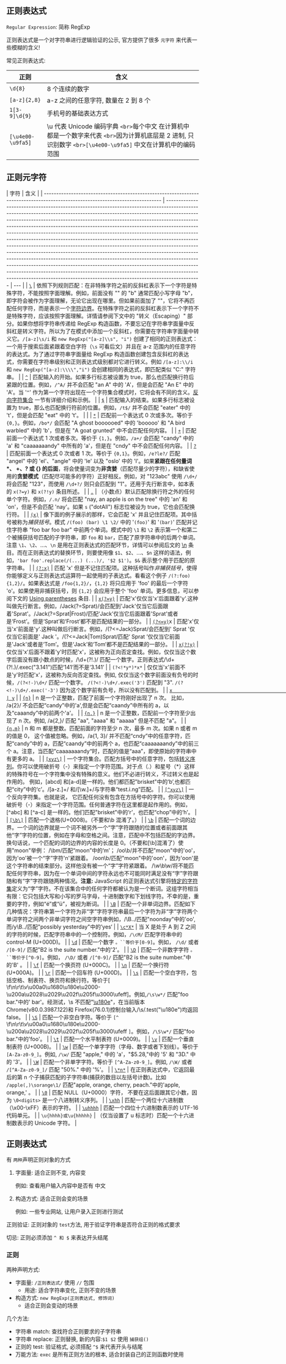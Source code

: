 |     |     |     |
| --- | --- | --- |

## 正则表达式

`Regular Expression`: 简称 RegExp

正则表达式是一个对字符串进行逻辑验证的公示, 官方提供了很多 `元字符` 来代表一些模糊的含义!

常见正则表达式:

| 正则              | 含义                                                                                                                                                           |
| ----------------- | -------------------------------------------------------------------------------------------------------------------------------------------------------------- |
| `\d{8}`           | 8 个连续的数字                                                                                                                                                 |
| `[a-z]{2,8}`      | a-z 之间的任意字符, 数量在 2 到 8 个                                                                                                                           |
| `1[3-9]\d{9}`     | 手机号的基础表达方式                                                                                                                                           |
| `[\u4e00-\u9fa5]` | \u 代表 Unicode 编码字典 `<br>`每个中文 在计算机中 都是一个数字来代表 `<br>`因为计算机底层是 2 进制, 只识别数字 `<br>[\u4e00-\u9fa5]` 中文在计算机中的编码范围 |

## 正则元字符

| 字符                                                                                                                           | 含义                                                                                                                                                                                                                                                                                                                                                                                                                                                                                                                                                                                                                                                                                                                                                                                                                                                                                                                                                                                   |
| ------------------------------------------------------------------------------------------------------------------------------ | -------------------------------------------------------------------------------------------------------------------------------------------------------------------------------------------------------------------------------------------------------------------------------------------------------------------------------------------------------------------------------------------------------------------------------------------------------------------------------------------------------------------------------------------------------------------------------------------------------------------------------------------------------------------------------------------------------------------------------------------------------------------------------------------------------------------------------------------------------------------------------------------------------------------------------------------------------------------------------------- | --- |
| [`\`](https://developer.mozilla.org/zh-CN/docs/Web/JavaScript/Guide/Regular_Expressions#special-backslash)                     | 依照下列规则匹配：在非特殊字符之前的反斜杠表示下一个字符是特殊字符，不能按照字面理解。例如，前面没有 "\" 的 "b" 通常匹配小写字母 "b"，即字符会被作为字面理解，无论它出现在哪里。但如果前面加了 "\"，它将不再匹配任何字符，而是表示一个[字符边界](https://developer.mozilla.org/zh-CN/docs/Web/JavaScript/Guide/Regular_Expressions#note)。在特殊字符之前的反斜杠表示下一个字符不是特殊字符，应该按照字面理解。详情请参阅下文中的 "转义（Escaping）" 部分。如果你想将字符串传递给 RegExp 构造函数，不要忘记在字符串字面量中反斜杠是转义字符。所以为了在模式中添加一个反斜杠，你需要在字符串字面量中转义它。`/[a-z]\s/i` 和 `new RegExp("[a-z]\\s", "i")` 创建了相同的正则表达式：一个用于搜索后面紧跟着空白字符（`\s` 可看后文）并且在 a-z 范围内的任意字符的表达式。为了通过字符串字面量给 RegExp 构造函数创建包含反斜杠的表达式，你需要在字符串级别和正则表达式级别都对它进行转义。例如 `/[a-z]:\\/i` 和 `new RegExp("[a-z]:\\\\","i")` 会创建相同的表达式，即匹配类似 "C:\" 字符串。 |
| [`^`](https://developer.mozilla.org/zh-CN/docs/Web/JavaScript/Guide/Regular_Expressions#special-caret)                         | 匹配输入的开始。如果多行标志被设置为 true，那么也匹配换行符后紧跟的位置。例如，`/^A/` 并不会匹配 "an A" 中的 'A'，但是会匹配 "An E" 中的 'A'。当 '`^`' 作为第一个字符出现在一个字符集合模式时，它将会有不同的含义。[反向字符集合](https://developer.mozilla.org/zh-CN/docs/Web/JavaScript/Guide/Regular_Expressions#special-negated-character-set) 一节有详细介绍和示例。                                                                                                                                                                                                                                                                                                                                                                                                                                                                                                                                                                                                              |
| [`$`](https://developer.mozilla.org/zh-CN/docs/Web/JavaScript/Guide/Regular_Expressions#special-dollar)                        | 匹配输入的结束。如果多行标志被设置为 true，那么也匹配换行符前的位置。例如，`/t$/` 并不会匹配 "eater" 中的 't'，但是会匹配 "eat" 中的 't'。                                                                                                                                                                                                                                                                                                                                                                                                                                                                                                                                                                                                                                                                                                                                                                                                                                             |     |
| [`*`](https://developer.mozilla.org/zh-CN/docs/Web/JavaScript/Guide/Regular_Expressions#special-asterisk)                      | 匹配前一个表达式 0 次或多次。等价于 `{0,}`。例如，`/bo*/` 会匹配 "A ghost boooooed" 中的 'booooo' 和 "A bird warbled" 中的 'b'，但是在 "A goat grunted" 中不会匹配任何内容。                                                                                                                                                                                                                                                                                                                                                                                                                                                                                                                                                                                                                                                                                                                                                                                                           |
| [`+`](https://developer.mozilla.org/zh-CN/docs/Web/JavaScript/Guide/Regular_Expressions#special-plus)                          | 匹配前面一个表达式 1 次或者多次。等价于 `{1,}`。例如，`/a+/` 会匹配 "candy" 中的 'a' 和 "caaaaaaandy" 中所有的 'a'，但是在 "cndy" 中不会匹配任何内容。                                                                                                                                                                                                                                                                                                                                                                                                                                                                                                                                                                                                                                                                                                                                                                                                                                 |
| [`?`](https://developer.mozilla.org/zh-CN/docs/Web/JavaScript/Guide/Regular_Expressions#special-questionmark)                  | 匹配前面一个表达式 0 次或者 1 次。等价于 `{0,1}`。例如，`/e?le?/` 匹配 "angel" 中的 'el'、"angle" 中的 'le' 以及 "oslo' 中的 'l'。如果**紧跟在任何量词 \*、 +、? 或 {} 的后面**，将会使量词变为**非贪婪**（匹配尽量少的字符），和缺省使用的**贪婪模式**（匹配尽可能多的字符）正好相反。例如，对 "123abc" 使用 `/\d+/` 将会匹配 "123"，而使用 `/\d+?/` 则只会匹配到 "1"。还用于先行断言中，如本表的 `x(?=y)` 和 `x(?!y)` 条目所述。                                                                                                                                                                                                                                                                                                                                                                                                                                                                                                                                                     |
| [`.`](https://developer.mozilla.org/zh-CN/docs/Web/JavaScript/Guide/Regular_Expressions#special-dot)                           | （小数点）默认匹配除换行符之外的任何单个字符。例如，`/.n/` 将会匹配 "nay, an apple is on the tree" 中的 'an' 和 'on'，但是不会匹配 'nay'。如果 `s` ("dotAll") 标志位被设为 true，它也会匹配换行符。                                                                                                                                                                                                                                                                                                                                                                                                                                                                                                                                                                                                                                                                                                                                                                                    |
| [`(x)`](https://developer.mozilla.org/zh-CN/docs/Web/JavaScript/Guide/Regular_Expressions#special-capturing-parentheses)       | 像下面的例子展示的那样，它会匹配 'x' 并且记住匹配项。其中括号被称为*捕获括号*。模式 `/(foo) (bar) \1 \2/` 中的 '`(foo)`' 和 '`(bar)`' 匹配并记住字符串 "foo bar foo bar" 中前两个单词。模式中的 `\1` 和 `\2` 表示第一个和第二个被捕获括号匹配的子字符串，即 `foo` 和 `bar`，匹配了原字符串中的后两个单词。注意 `\1`、`\2`、...、`\n` 是用在正则表达式的匹配环节，详情可以参阅后文的 [\n](https://developer.mozilla.org/zh-CN/docs/Web/JavaScript/Guide/Regular_Expressions$edit#special-backreference) 条目。而在正则表达式的替换环节，则要使用像 `$1`、`$2`、...、`$n` 这样的语法，例如，`'bar foo'.replace(/(...) (...)/, '$2 $1')`。`$&` 表示整个用于匹配的原字符串。                                                                                                                                                                                                                                                                                                               |
| [`(?:x)`](https://developer.mozilla.org/zh-CN/docs/Web/JavaScript/Guide/Regular_Expressions#special-non-capturing-parentheses) | 匹配 'x' 但是不记住匹配项。这种括号叫作*非捕获括号*，使得你能够定义与正则表达式运算符一起使用的子表达式。看看这个例子 `/(?:foo){1,2}/`。如果表达式是 `/foo{1,2}/`，`{1,2}` 将只应用于 'foo' 的最后一个字符 'o'。如果使用非捕获括号，则 `{1,2}` 会应用于整个 'foo' 单词。更多信息，可以参阅下文的 [Using parentheses](https://developer.mozilla.org/en-US/docs/Web/JavaScript/Guide/Regular_Expressions#Using_parentheses) 条目.                                                                                                                                                                                                                                                                                                                                                                                                                                                                                                                                                        |
| [`x(?=y)`](https://developer.mozilla.org/zh-CN/docs/Web/JavaScript/Guide/Regular_Expressions#special-lookahead)                | 匹配'x'仅仅当'x'后面跟着'y'.这种叫做先行断言。例如，/Jack(?=Sprat)/会匹配到'Jack'仅当它后面跟着'Sprat'。/Jack(?=Sprat\|Frost)/匹配‘Jack’仅当它后面跟着'Sprat'或者是‘Frost’。但是‘Sprat’和‘Frost’都不是匹配结果的一部分。                                                                                                                                                                                                                                                                                                                                                                                                                                                                                                                                                                                                                                                                                                                                                               |
| [`(?<=y)`](https://developer.mozilla.org/zh-CN/docs/Web/JavaScript/Guide/Regular_Expressions#special-lookahead)x               | 匹配'x'仅当'x'前面是'y'.这种叫做后行断言。例如，/(?<=Jack)Sprat/会匹配到' Sprat '仅仅当它前面是' Jack '。/(?<=Jack\|Tom)Sprat/匹配‘ Sprat ’仅仅当它前面是'Jack'或者是‘Tom’。但是‘Jack’和‘Tom’都不是匹配结果的一部分。                                                                                                                                                                                                                                                                                                                                                                                                                                                                                                                                                                                                                                                                                                                                                                  |
| [`x(?!y)`](https://developer.mozilla.org/zh-CN/docs/Web/JavaScript/Guide/Regular_Expressions#special-negated-look-ahead)       | 仅仅当'x'后面不跟着'y'时匹配'x'，这被称为正向否定查找。例如，仅仅当这个数字后面没有跟小数点的时候，/\d+(?!\.)/ 匹配一个数字。正则表达式/\d+(?!\.)/.exec("3.141")匹配‘141’而不是‘3.141’                                                                                                                                                                                                                                                                                                                                                                                                                                                                                                                                                                                                                                                                                                                                                                                                 |
| `(?<!*y*)*x*`                                                                                                                  | 仅仅当'x'前面不是'y'时匹配'x'，这被称为反向否定查找。例如, 仅仅当这个数字前面没有负号的时候，`/(?<!-)\d+/` 匹配一个数字。 `/(?<!-)\d+/.exec('3')` 匹配到 "3". `/(?<!-)\d+/.exec('-3')` 因为这个数字前有负号，所以没有匹配到。                                                                                                                                                                                                                                                                                                                                                                                                                                                                                                                                                                                                                                                                                                                                                          |
| [`x                                                                                                                            | y`](https://developer.mozilla.org/zh-CN/docs/Web/JavaScript/Guide/Regular_Expressions#special-or)                                                                                                                                                                                                                                                                                                                                                                                                                                                                                                                                                                                                                                                                                                                                                                                                                                                                                      |
| [`{n}`](https://developer.mozilla.org/zh-CN/docs/Web/JavaScript/Guide/Regular_Expressions#special-quantifier)                  | n 是一个正整数，匹配了前面一个字符刚好出现了 n 次。 比如， /a{2}/ 不会匹配“candy”中的'a',但是会匹配“caandy”中所有的 a，以及“caaandy”中的前两个'a'。                                                                                                                                                                                                                                                                                                                                                                                                                                                                                                                                                                                                                                                                                                                                                                                                                                    |
| [`{n,}`](https://developer.mozilla.org/zh-CN/docs/Web/JavaScript/Guide/Regular_Expressions#special-quantifier)                 | n 是一个正整数，匹配前一个字符至少出现了 n 次。例如, /a{2,}/ 匹配 "aa", "aaaa" 和 "aaaaa" 但是不匹配 "a"。                                                                                                                                                                                                                                                                                                                                                                                                                                                                                                                                                                                                                                                                                                                                                                                                                                                                             |
| [`{n,m}`](https://developer.mozilla.org/zh-CN/docs/Web/JavaScript/Guide/Regular_Expressions#special-quantifier-range)          | n 和 m 都是整数。匹配前面的字符至少 n 次，最多 m 次。如果 n 或者 m 的值是 0， 这个值被忽略。例如，/a{1, 3}/ 并不匹配“cndy”中的任意字符，匹配“candy”中的 a，匹配“caandy”中的前两个 a，也匹配“caaaaaaandy”中的前三个 a。注意，当匹配”caaaaaaandy“时，匹配的值是“aaa”，即使原始的字符串中有更多的 a。                                                                                                                                                                                                                                                                                                                                                                                                                                                                                                                                                                                                                                                                                     |
| [`[xyz\]`](https://developer.mozilla.org/zh-CN/docs/Web/JavaScript/Guide/Regular_Expressions#special-character-set)            | 一个字符集合。匹配方括号中的任意字符，包括[转义序列](https://developer.mozilla.org/zh-CN/docs/Web/JavaScript/Guide/Grammar_and_types)。你可以使用破折号（-）来指定一个字符范围。对于点（.）和星号（\*）这样的特殊符号在一个字符集中没有特殊的意义。他们不必进行转义，不过转义也是起作用的。 例如，[abcd] 和[a-d]是一样的。他们都匹配"brisket"中的‘b’,也都匹配“city”中的‘c’。/[a-z.]+/ 和/[\w.]+/与字符串“test.i.ng”匹配。                                                                                                                                                                                                                                                                                                                                                                                                                                                                                                                                                              |
| [`[^xyz\]`](https://developer.mozilla.org/zh-CN/docs/Web/JavaScript/Guide/Regular_Expressions#special-negated-character-set)   | 一个反向字符集。也就是说， 它匹配任何没有包含在方括号中的字符。你可以使用破折号（-）来指定一个字符范围。任何普通字符在这里都是起作用的。例如，[^abc] 和 [^a-c] 是一样的。他们匹配"brisket"中的‘r’，也匹配“chop”中的‘h’。                                                                                                                                                                                                                                                                                                                                                                                                                                                                                                                                                                                                                                                                                                                                                               |
| [`[\b\]`](https://developer.mozilla.org/zh-CN/docs/Web/JavaScript/Guide/Regular_Expressions#special-backspace)                 | 匹配一个退格(U+0008)。（不要和\b 混淆了。）                                                                                                                                                                                                                                                                                                                                                                                                                                                                                                                                                                                                                                                                                                                                                                                                                                                                                                                                            |
| [`\b`](https://developer.mozilla.org/zh-CN/docs/Web/JavaScript/Guide/Regular_Expressions#special-word-boundary)                | 匹配一个词的边界。一个词的边界就是一个词不被另外一个“字”字符跟随的位置或者前面跟其他“字”字符的位置，例如在字母和空格之间。注意，匹配中不包括匹配的字边界。换句话说，一个匹配的词的边界的内容的长度是 0。（不要和[\b]混淆了）使用"moon"举例： /\bm/匹配“moon”中的‘m’； /oo\b/并不匹配"moon"中的'oo'，因为'oo'被一个“字”字符'n'紧跟着。 /oon\b/匹配"moon"中的'oon'，因为'oon'是这个字符串的结束部分。这样他没有被一个“字”字符紧跟着。 /\w\b\w/将不能匹配任何字符串，因为在一个单词中间的字符永远也不可能同时满足没有“字”字符跟随和有“字”字符跟随两种情况。**注意:** JavaScript 的正则表达式引擎将[特定的字符集](https://www.ecma-international.org/ecma-262/5.1/#sec-15.10.2.6)定义为“字”字符。不在该集合中的任何字符都被认为是一个断词。这组字符相当有限：它只包括大写和小写的罗马字母，十进制数字和下划线字符。不幸的是，重要的字符，例如“é”或“ü”，被视为断词。                                                                                                                        |
| [`\B`](https://developer.mozilla.org/zh-CN/docs/Web/JavaScript/Guide/Regular_Expressions#special-non-word-boundary)            | 匹配一个非单词边界。匹配如下几种情况：字符串第一个字符为非“字”字符字符串最后一个字符为非“字”字符两个单词字符之间两个非单词字符之间空字符串例如，/\B../匹配"noonday"中的'oo', 而/y\B../匹配"possibly yesterday"中的’yes‘                                                                                                                                                                                                                                                                                                                                                                                                                                                                                                                                                                                                                                                                                                                                                                |
| [`\c*X*`](https://developer.mozilla.org/zh-CN/docs/Web/JavaScript/Guide/Regular_Expressions#special-control)                   | 当 X 是处于 A 到 Z 之间的字符的时候，匹配字符串中的一个控制符。例如，`/\cM/` 匹配字符串中的 control-M (U+000D)。                                                                                                                                                                                                                                                                                                                                                                                                                                                                                                                                                                                                                                                                                                                                                                                                                                                                       |
| [`\d`](https://developer.mozilla.org/zh-CN/docs/Web/JavaScript/Guide/Regular_Expressions#special-digit)                        | 匹配一个数字 ` 。``等价于[0-9] `。例如， `/\d/` 或者 `/[0-9]/` 匹配"B2 is the suite number."中的'2'。                                                                                                                                                                                                                                                                                                                                                                                                                                                                                                                                                                                                                                                                                                                                                                                                                                                                                  |
| [`\D`](https://developer.mozilla.org/zh-CN/docs/Web/JavaScript/Guide/Regular_Expressions#special-non-digit)                    | 匹配一个非数字字符 ` 。``等价于[^0-9] `。例如， `/\D/` 或者 `/[^0-9]/` 匹配"B2 is the suite number."中的'B' 。                                                                                                                                                                                                                                                                                                                                                                                                                                                                                                                                                                                                                                                                                                                                                                                                                                                                         |
| [`\f`](https://developer.mozilla.org/zh-CN/docs/Web/JavaScript/Guide/Regular_Expressions#special-form-feed)                    | 匹配一个换页符 (U+000C)。                                                                                                                                                                                                                                                                                                                                                                                                                                                                                                                                                                                                                                                                                                                                                                                                                                                                                                                                                              |
| [`\n`](https://developer.mozilla.org/zh-CN/docs/Web/JavaScript/Guide/Regular_Expressions#special-line-feed)                    | 匹配一个换行符 (U+000A)。                                                                                                                                                                                                                                                                                                                                                                                                                                                                                                                                                                                                                                                                                                                                                                                                                                                                                                                                                              |
| [`\r`](https://developer.mozilla.org/zh-CN/docs/Web/JavaScript/Guide/Regular_Expressions#special-carriage-return)              | 匹配一个回车符 (U+000D)。                                                                                                                                                                                                                                                                                                                                                                                                                                                                                                                                                                                                                                                                                                                                                                                                                                                                                                                                                              |
| [`\s`](https://developer.mozilla.org/zh-CN/docs/Web/JavaScript/Guide/Regular_Expressions#special-white-space)                  | 匹配一个空白字符，包括空格、制表符、换页符和换行符。等价于[ \f\n\r\t\v\u00a0\u1680\u180e\u2000-\u200a\u2028\u2029\u202f\u205f\u3000\ufeff]。例如,`/\s\w*/` 匹配"foo bar."中的' bar'。经测试，\s 不匹配"[\u180e](https://unicode-table.com/cn/180E/)"，在当前版本 Chrome(v80.0.3987.122)和 Firefox(76.0.1)控制台输入/\s/.test("\u180e")均返回 false。                                                                                                                                                                                                                                                                                                                                                                                                                                                                                                                                                                                                                                   |
| [`\S`](https://developer.mozilla.org/zh-CN/docs/Web/JavaScript/Guide/Regular_Expressions#special-non-white-space)              | 匹配一个非空白字符。等价于 `[^ `\f\n\r\t\v\u00a0\u1680\u180e\u2000-\u200a\u2028\u2029\u202f\u205f\u3000\ufeff `]`。例如，`/\S\w*/` 匹配"foo bar."中的'foo'。                                                                                                                                                                                                                                                                                                                                                                                                                                                                                                                                                                                                                                                                                                                                                                                                                           |
| [`\t`](https://developer.mozilla.org/zh-CN/docs/Web/JavaScript/Guide/Regular_Expressions#special-tab)                          | 匹配一个水平制表符 (U+0009)。                                                                                                                                                                                                                                                                                                                                                                                                                                                                                                                                                                                                                                                                                                                                                                                                                                                                                                                                                          |
| [`\v`](https://developer.mozilla.org/zh-CN/docs/Web/JavaScript/Guide/Regular_Expressions#special-vertical-tab)                 | 匹配一个垂直制表符 (U+000B)。                                                                                                                                                                                                                                                                                                                                                                                                                                                                                                                                                                                                                                                                                                                                                                                                                                                                                                                                                          |
| [`\w`](https://developer.mozilla.org/zh-CN/docs/Web/JavaScript/Guide/Regular_Expressions#special-word)                         | 匹配一个单字字符（字母、数字或者下划线）。等价于 `[A-Za-z0-9_]`。例如, `/\w/` 匹配 "apple," 中的 'a'，"$5.28,"中的 '5' 和 "3D." 中的 '3'。                                                                                                                                                                                                                                                                                                                                                                                                                                                                                                                                                                                                                                                                                                                                                                                                                                             |
| [`\W`](https://developer.mozilla.org/zh-CN/docs/Web/JavaScript/Guide/Regular_Expressions#special-non-word)                     | 匹配一个非单字字符。等价于 `[^A-Za-z0-9_]`。例如, `/\W/` 或者 `/[^A-Za-z0-9_]/` 匹配 "50%." 中的 '%'。                                                                                                                                                                                                                                                                                                                                                                                                                                                                                                                                                                                                                                                                                                                                                                                                                                                                                 |
| [`\*n*`](https://developer.mozilla.org/zh-CN/docs/Web/JavaScript/Guide/Regular_Expressions#special-backreference)              | 在正则表达式中，它返回最后的第 n 个子捕获匹配的子字符串(捕获的数目以左括号计数)。比如 `/apple(,)\sorange\1/` 匹配"apple, orange, cherry, peach."中的'apple, orange,' 。                                                                                                                                                                                                                                                                                                                                                                                                                                                                                                                                                                                                                                                                                                                                                                                                                |
| [`\0`](https://developer.mozilla.org/zh-CN/docs/Web/JavaScript/Guide/Regular_Expressions#special-null)                         | 匹配 NULL（U+0000）字符， 不要在这后面跟其它小数，因为 `\0<digits>` 是一个八进制转义序列。                                                                                                                                                                                                                                                                                                                                                                                                                                                                                                                                                                                                                                                                                                                                                                                                                                                                                             |
| [`\xhh`](https://developer.mozilla.org/zh-CN/docs/Web/JavaScript/Guide/Regular_Expressions#special-hex-escape)                 | 匹配一个两位十六进制数（\x00-\xFF）表示的字符。                                                                                                                                                                                                                                                                                                                                                                                                                                                                                                                                                                                                                                                                                                                                                                                                                                                                                                                                        |
| [`\uhhhh`](https://developer.mozilla.org/zh-CN/docs/Web/JavaScript/Guide/Regular_Expressions#special-unicode-escape)           | 匹配一个四位十六进制数表示的 UTF-16 代码单元。                                                                                                                                                                                                                                                                                                                                                                                                                                                                                                                                                                                                                                                                                                                                                                                                                                                                                                                                         |
| `\u{hhhh}或\u{hhhhh}`                                                                                                          | （仅当设置了 u 标志时）匹配一个十六进制数表示的 Unicode 字符。                                                                                                                                                                                                                                                                                                                                                                                                                                                                                                                                                                                                                                                                                                                                                                                                                                                                                                                         |

## 正则表达式

有 `两种`声明正则对象的方式

1. 字面量: 适合正则不变, 内容变

   例如: 查看用户输入内容中是否有 中文

2. 构造方式: 适合正则会变的场景

   例如: 一些专业网站, 让用户录入正则进行测试

正则验证: 正则对象的 `test`方法, 用于验证字符串是否符合正则的格式要求

切忌: 正则必须添加 `^ 和 $` 来表达开头结尾

### 正则

两种声明方式:

- 字面量: `/正则表达式/` 使用 `//` 包围
  - 用途: 适合字符串变化, 正则不变的场景
- 构造方式: `new RegExp(正则表达式, 修饰词)`
  - 适合正则会变动的场景

几个方法:

- 字符串 match: 查找符合正则要求的子字符串
- 字符串 replace: 正则替换, 新的内容:`$1 $2` 使用 `捕获组()`
- 正则的 test: 验证格式, 必须搭配 `^$` 来代表开头与结尾
- 万能方法: `exec` 是所有正则方法的根本, 适合封装自己的正则函数时使用
